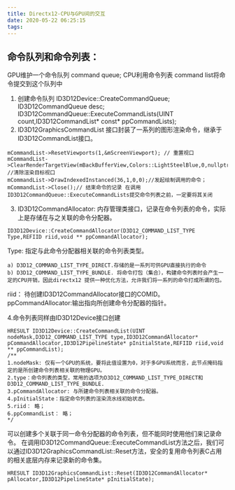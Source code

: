 ```yaml
---
title: Directx12-CPU与GPU间的交互
date: 2020-05-22 06:25:15
tags:
---
```


## 命令队列和命令列表：
GPU维护一个命令队列 command queue;
CPU利用命令列表 command list将命令提交到这个队列中

1. 创建命令队列
ID3D12Device::CreateCommandQueue;
ID3D12CommandQueue desc;
ID3D12CommandQueue::ExecuteCommandLists(UINT count,ID3D12CommandList* const* ppCommandLists);
2. ID3D12GraphicsCommandList 接口封装了一系列的图形渲染命令，继承于ID3D12CommandList接口。
~~~
mCommandList->ResetViewports(1,&mScreenViewport); // 重置视口
mCommandList->ClearRenderTargetView(mBackBufferView,Colors::LightSteelBlue,0,nullptr); //清除渲染目标视口
mCommandList->DrawIndexedInstanced(36,1,0,0);//发起绘制调用的命令；
mCommandList->Close();// 结束命令的记录 在调用ID3D12CommandQueue::ExecuteCommandLists提交命令列表之前，一定要将其关闭
~~~
3. ID3D12CommandAllocator: 内存管理类接口，记录在命令列表的命令，实际上是存储在与之关联的命令分配器。
~~~
ID3D12Device::CreateCommandAllocator(D3D12_COMMAND_LIST_TYPE Type,REFIID riid,void ** ppCommandAllocator);
~~~
Type: 指定与此命令分配器相关联的命令列表类型。

    a) D3D12_COMMAND_LIST_TYPE_DIRECT.存储的是一系列可供GPU直接执行的命令
    b) D3D12_COMMAND_LIST_TYPE_BUNDLE. 将命令打包（集合），构建命令列表时会产生一定的CPU开销，因此directx12 提供一种优化方法，允许我们将一系列的命令打成所谓的包。
riid： 待创建ID3D12CommandAllocator接口的COMID。
ppCommandAllocator:输出指向所创建命令分配器的指针。

4.命令列表同样由ID3D12Device接口创建
~~~
HRESULT ID3D12Device::CreateCommandList(UINT nodeMask,D3D12_COMMAND_LIST_TYPE type,ID3D12CommandAllocator* pCommandAllocator,ID3D12PipelineState* pInitialState,REFIID riid,void ** ppCommandList);
/**
1.nodeMask: 仅有一个GPU的系统，要将此值设置为0，对于多GPU系统而言，此节点掩码指定的是所创建命令列表相关联的物理GPU。
2.type：命令列表的类型，常用的选项为D3D12_COMMAND_LIST_TYPE_DIRECT和D3D12_COMMAND_LIST_TYPE_BUNDLE.
3.pCommandAllocator: 与所建命令列表相关联的命令分配器。
4.pInitialState：指定命令列表的渲染流水线初始状态。
5.riid： 略；
6.ppCommandList： 略；
*/
~~~
可以创建多个关联于同一命令分配器的命令列表，但不能同时使用他们来记录命令。
在调用ID3D12CommandQueue::ExecuteCommandList方法之后，我们可以通过ID3D12GraphicsCommandList::Reset方法，安全的复用命令列表C占用的相关底层内存来记录新的命令集。

~~~
HRESULT ID3D12GraphicsCommandList::Reset(ID3D12CommandAllocator* pAllocator,ID3D12PipelineState* pInitialState);
~~~